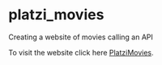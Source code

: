 # platzi_movies
Creating a website of movies calling an API

To visit the website click here [PlatziMovies](https://yenda09.github.io/platzi_movies "PlatziMovies").